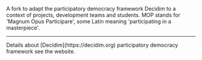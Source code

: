 A fork to adapt the participatory democracy framework Decidim to a context of projects, development teams and students.
MOP stands for 'Magnum Opus Participare', some Latin meaning 'participating in a masterpiece'.  
<hr>
Details about [Decidim](https://decidim.org) participatory democracy framework see the website.
